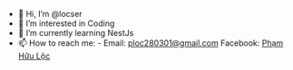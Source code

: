 - 👋 Hi, I’m @locser
- 👀 I’m interested in Coding
- 🌱 I’m currently learning NestJs
- 📫 How to reach me: -
  Email: ploc280301@gmail.com
  Facebook: [Phạm Hữu Lộc](https://www.facebook.com/Locser.fly.29/)
<!---
locser/locser is a ✨ special ✨ repository because its `README.md` (this file) appears on your GitHub profile.
You can click the Preview link to take a look at your changes.
--->
